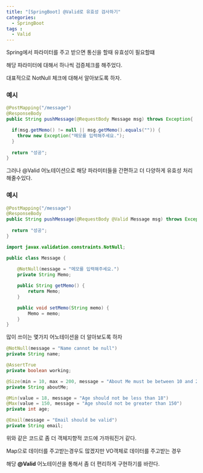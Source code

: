 ```yaml
---
title: "[SpringBoot] @Valid로 유효성 검사하기"
categories: 
  - SpringBoot
tags : 
  - Valid
---
```


Spring에서 파라미터를 주고 받으면 통신을 할때 유효성이 필요할떄 

해당 파라미터에 대해서 하나씩 검증체크를 해주었다.

대표적으로 NotNull 체크에 대해서 알아보도록 하자.

### 예시

```java
@PostMapping("/message")
@ResponseBody
public String pushMessage(@RequestBody Message msg) throws Exception{

  if(msg.getMemo() != null || msg.getMemo().equals("")) {
    throw new Exception("메모를 입력해주세요.");
  }
  
  return "성공";
}
```

그러나 @Valid 어노테이션으로 해당 파라미터들을 간편하고 더 다양하게 유효성 처리해줄수있다.

### 예시

```java
@PostMapping("/message")
@ResponseBody
public String pushMessage(@RequestBody @Valid Message msg) throws Exception{
  
  return "성공";
}
```

```java
import javax.validation.constraints.NotNull;

public class Message {
	
	@NotNull(message = "메모를 입력해주세요.")
	private String Memo;

	public String getMemo() {
		return Memo;
	}

	public void setMemo(String memo) {
		Memo = memo;
	}
}
```

많이 쓰이는 몇가지 어노테이션을 더 알아보도록 하자

```java
@NotNull(message = "Name cannot be null")
private String name;

@AssertTrue
private boolean working;

@Size(min = 10, max = 200, message = "About Me must be between 10 and 200 characters")
private String aboutMe;

@Min(value = 18, message = "Age should not be less than 18")
@Max(value = 150, message = "Age should not be greater than 150")
private int age;

@Email(message = "Email should be valid")
private String email;
```

위와 같은 코드로 좀 더 객체지향적 코드에 가까워진거 같다.

Map으로 데이터를 주고받는경우도 많겠지만 VO객체로 데이터를 주고받는 경우

해당 **@Valid** 어노테이션을 통해서 좀 더 편리하게 구현하기를 바란다.
